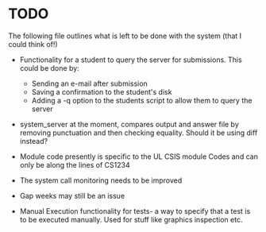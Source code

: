 # TODO
The following file outlines what is left to be done with the system (that I could think of!)

- Functionality for a student to query the server for submissions. This could be done by:
    - Sending an e-mail after submission
    - Saving a confirmation to the student's disk
    - Adding a -q option to the students script to allow them to query the server
    
- system_server at the moment, compares output and answer file by removing punctuation and then checking equality.
Should it be using diff instead?
- Module code presently is specific to the UL CSIS module Codes and can only be along the lines of CS1234
- The system call monitoring needs to be improved
- Gap weeks may still be an issue
- Manual Execution functionality for tests- a way to specify that a test is to be executed manually.
Used for stuff like graphics inspection etc.